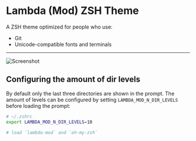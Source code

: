 # Lambda (Mod) ZSH Theme

A ZSH theme optimized for people who use:
- Git
- Unicode-compatible fonts and terminals

---

![Screenshot](https://raw.githubusercontent.com/halfo/lambda-mod-zsh-theme/master/screenshot.png)

## Configuring the amount of dir levels

By default only the last three directories are shown in the prompt. The amount of
levels can be configured by setting `LAMBDA_MOD_N_DIR_LEVELS` before loading the prompt:

``` zsh
# ~/.zshrc
export LAMBDA_MOD_N_DIR_LEVELS=10

# load `lambda-mod` and `oh-my-zsh`
```

